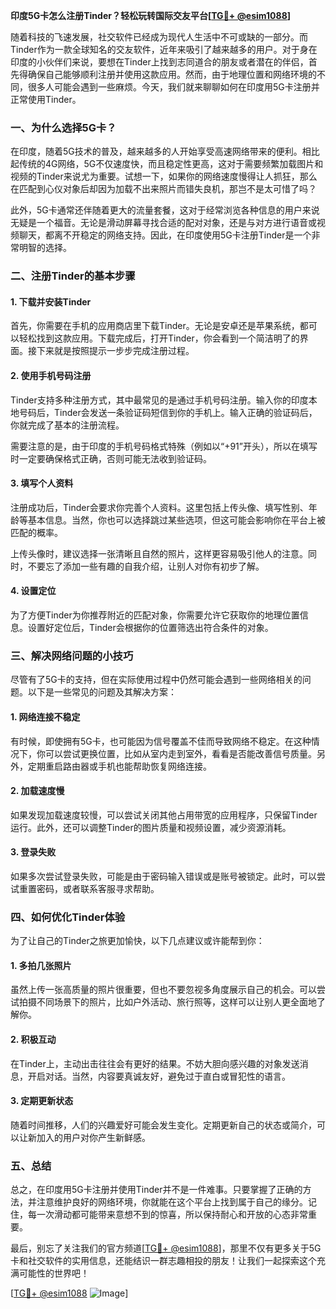 **印度5G卡怎么注册Tinder？轻松玩转国际交友平台[[TG💪+ @esim1088](https://t.me/s/esim1088)]**

随着科技的飞速发展，社交软件已经成为现代人生活中不可或缺的一部分。而Tinder作为一款全球知名的交友软件，近年来吸引了越来越多的用户。对于身在印度的小伙伴们来说，要想在Tinder上找到志同道合的朋友或者潜在的伴侣，首先得确保自己能够顺利注册并使用这款应用。然而，由于地理位置和网络环境的不同，很多人可能会遇到一些麻烦。今天，我们就来聊聊如何在印度用5G卡注册并正常使用Tinder。

### **一、为什么选择5G卡？**

在印度，随着5G技术的普及，越来越多的人开始享受高速网络带来的便利。相比起传统的4G网络，5G不仅速度快，而且稳定性更高，这对于需要频繁加载图片和视频的Tinder来说尤为重要。试想一下，如果你的网络速度慢得让人抓狂，那么在匹配到心仪对象后却因为加载不出来照片而错失良机，那岂不是太可惜了吗？

此外，5G卡通常还伴随着更大的流量套餐，这对于经常浏览各种信息的用户来说无疑是一个福音。无论是滑动屏幕寻找合适的配对对象，还是与对方进行语音或视频聊天，都离不开稳定的网络支持。因此，在印度使用5G卡注册Tinder是一个非常明智的选择。

### **二、注册Tinder的基本步骤**

#### **1. 下载并安装Tinder**
首先，你需要在手机的应用商店里下载Tinder。无论是安卓还是苹果系统，都可以轻松找到这款应用。下载完成后，打开Tinder，你会看到一个简洁明了的界面。接下来就是按照提示一步步完成注册过程。

#### **2. 使用手机号码注册**
Tinder支持多种注册方式，其中最常见的是通过手机号码注册。输入你的印度本地号码后，Tinder会发送一条验证码短信到你的手机上。输入正确的验证码后，你就完成了基本的注册流程。

需要注意的是，由于印度的手机号码格式特殊（例如以“+91”开头），所以在填写时一定要确保格式正确，否则可能无法收到验证码。

#### **3. 填写个人资料**
注册成功后，Tinder会要求你完善个人资料。这里包括上传头像、填写性别、年龄等基本信息。当然，你也可以选择跳过某些选项，但这可能会影响你在平台上被匹配的概率。

上传头像时，建议选择一张清晰且自然的照片，这样更容易吸引他人的注意。同时，不要忘了添加一些有趣的自我介绍，让别人对你有初步了解。

#### **4. 设置定位**
为了方便Tinder为你推荐附近的匹配对象，你需要允许它获取你的地理位置信息。设置好定位后，Tinder会根据你的位置筛选出符合条件的对象。

### **三、解决网络问题的小技巧**

尽管有了5G卡的支持，但在实际使用过程中仍然可能会遇到一些网络相关的问题。以下是一些常见的问题及其解决方案：

#### **1. 网络连接不稳定**
有时候，即使拥有5G卡，也可能因为信号覆盖不佳而导致网络不稳定。在这种情况下，你可以尝试更换位置，比如从室内走到室外，看看是否能改善信号质量。另外，定期重启路由器或手机也能帮助恢复网络连接。

#### **2. 加载速度慢**
如果发现加载速度较慢，可以尝试关闭其他占用带宽的应用程序，只保留Tinder运行。此外，还可以调整Tinder的图片质量和视频设置，减少资源消耗。

#### **3. 登录失败**
如果多次尝试登录失败，可能是由于密码输入错误或是账号被锁定。此时，可以尝试重置密码，或者联系客服寻求帮助。

### **四、如何优化Tinder体验**

为了让自己的Tinder之旅更加愉快，以下几点建议或许能帮到你：

#### **1. 多拍几张照片**
虽然上传一张高质量的照片很重要，但也不要忽视多角度展示自己的机会。可以尝试拍摄不同场景下的照片，比如户外活动、旅行照等，这样可以让别人更全面地了解你。

#### **2. 积极互动**
在Tinder上，主动出击往往会有更好的结果。不妨大胆向感兴趣的对象发送消息，开启对话。当然，内容要真诚友好，避免过于直白或冒犯性的语言。

#### **3. 定期更新状态**
随着时间推移，人们的兴趣爱好可能会发生变化。定期更新自己的状态或简介，可以让新加入的用户对你产生新鲜感。

### **五、总结**

总之，在印度用5G卡注册并使用Tinder并不是一件难事。只要掌握了正确的方法，并注意维护良好的网络环境，你就能在这个平台上找到属于自己的缘分。记住，每一次滑动都可能带来意想不到的惊喜，所以保持耐心和开放的心态非常重要。

最后，别忘了关注我们的官方频道[[TG💪+ @esim1088](https://t.me/s/esim1088)]，那里不仅有更多关于5G卡和社交软件的实用信息，还能结识一群志趣相投的朋友！让我们一起探索这个充满可能性的世界吧！

[[TG💪+ @esim1088](https://t.me/s/esim1088) ![Image](https://i.postimg.cc/4NQfJmqS/Snipaste-2025-05-13-00-14-12.png)]